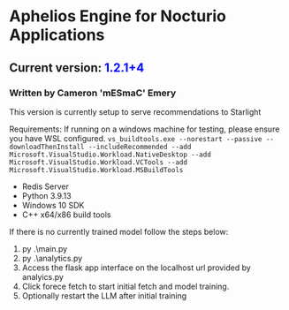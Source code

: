 # Aphelios Engine for Nocturio Applications
## Current version: <span style="color:blue">1.2.1+4</span>
### Written by Cameron 'mESmaC' Emery

This version is currently setup to serve recommendations to Starlight

Requirements:
  If running on a windows machine for testing, please ensure you have WSL configured.
  `vs_buildtools.exe --norestart --passive --downloadThenInstall --includeRecommended --add Microsoft.VisualStudio.Workload.NativeDesktop --add Microsoft.VisualStudio.Workload.VCTools --add Microsoft.VisualStudio.Workload.MSBuildTools`


  - Redis Server
  - Python 3.9.13
  - Windows 10 SDK
  - C++ x64/x86 build tools

If there is no currently trained model follow the steps below: 

  1. py .\main.py
  2. py .\analytics.py
  3. Access the flask app interface on the localhost url provided by analyics.py
  4. Click forece fetch to start initial fetch and model training.
  5. Optionally restart the LLM after initial training
